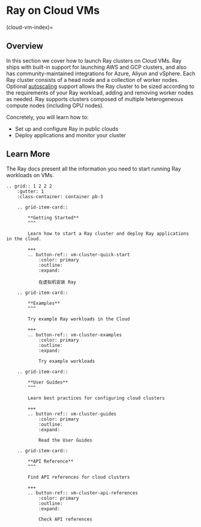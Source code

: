 # Ray on Cloud VMs
(cloud-vm-index)=

## Overview

In this section we cover how to launch Ray clusters on Cloud VMs. Ray ships with built-in support
for launching AWS and GCP clusters, and also has community-maintained integrations for Azure, Aliyun and vSphere.
Each Ray cluster consists of a head node and a collection of worker nodes. Optional
[autoscaling](vms-autoscaling) support allows the Ray cluster to be sized according to the
requirements of your Ray workload, adding and removing worker nodes as needed. Ray supports
clusters composed of multiple heterogeneous compute nodes (including GPU nodes).

Concretely, you will learn how to:

- Set up and configure Ray in public clouds
- Deploy applications and monitor your cluster

## Learn More

The Ray docs present all the information you need to start running Ray workloads on VMs.

```{eval-rst}
.. grid:: 1 2 2 2
    :gutter: 1
    :class-container: container pb-3
    
    .. grid-item-card::
    
        **Getting Started**
        ^^^
    
        Learn how to start a Ray cluster and deploy Ray applications in the cloud.
    
        +++
        .. button-ref:: vm-cluster-quick-start
            :color: primary
            :outline:
            :expand:

            在虚拟机安装 Ray
    
    .. grid-item-card::

        **Examples**
        ^^^
    
        Try example Ray workloads in the Cloud
    
        +++
        .. button-ref:: vm-cluster-examples
            :color: primary
            :outline:
            :expand:

            Try example workloads
    
    .. grid-item-card::

        **User Guides**
        ^^^
    
        Learn best practices for configuring cloud clusters
    
        +++
        .. button-ref:: vm-cluster-guides
            :color: primary
            :outline:
            :expand:

            Read the User Guides
    
    .. grid-item-card::

        **API Reference**
        ^^^
    
        Find API references for cloud clusters
    
        +++
        .. button-ref:: vm-cluster-api-references
            :color: primary
            :outline:
            :expand:

            Check API references
```
